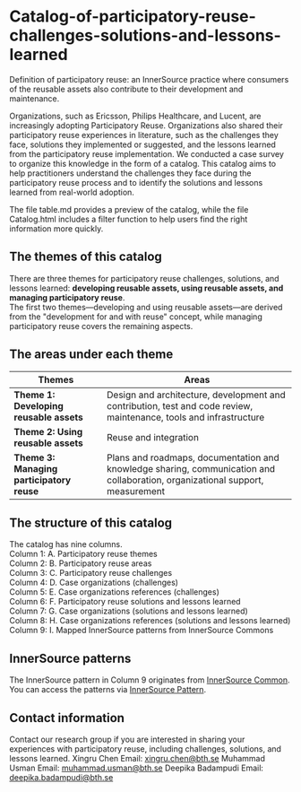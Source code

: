 # Catalog-of-participatory-reuse-challenges-solutions-and-lessons-learned
Definition of participatory reuse: an InnerSource practice where consumers of the reusable assets also contribute to their development and maintenance.<br> 

Organizations, such as Ericsson, Philips Healthcare, and Lucent, are increasingly adopting Participatory Reuse. Organizations also shared their participatory reuse experiences in literature, such as the challenges they face, solutions they implemented or suggested, and the lessons learned from the participatory reuse implementation. We conducted a case survey to organize this knowledge in the form of a catalog. This catalog aims to help practitioners understand the challenges they face during the participatory reuse process and to identify the solutions and lessons learned from real-world adoption. 	<br> 

The file table.md provides a preview of the catalog, while the file Catalog.html includes a filter function to help users find the right information more quickly.

## The themes of this catalog
There are three themes for participatory reuse challenges, solutions, and lessons learned: **developing reusable assets, using reusable assets, and managing participatory reuse**. <br> 
The first two themes—developing and using reusable assets—are derived from the "development for and with reuse" concept, while managing participatory reuse covers the remaining aspects.

## The areas under each theme
| Themes                                          | Areas                                                                                                                                                  |
|-------------------------------------------------|--------------------------------------------------------------------------------------------------------------------------------------------------------|
| **Theme 1: Developing reusable assets**         | Design and architecture, development and contribution, test and code review, maintenance, tools and infrastructure                                    |
| **Theme 2: Using reusable assets**               | Reuse and integration                                                                                                                                  |
| **Theme 3: Managing participatory reuse**        | Plans and roadmaps, documentation and knowledge sharing, communication and collaboration, organizational support, measurement                         |

## The structure of this catalog  
The catalog has nine columns.<br>
Column 1: A. Participatory reuse themes	<br>
Column 2: B. Participatory reuse areas	<br>
Column 3: C. Participatory reuse challenges	<br>
Column 4: D. Case organizations (challenges)	<br>
Column 5: E. Case organizations references (challenges)	<br>
Column 6: F. Participatory reuse solutions and lessons learned	<br>
Column 7: G. Case organizations (solutions and lessons learned)	<br>
Column 8: H. Case organizations references (solutions and lessons learned)	<br>
Column 9: I. Mapped InnerSource patterns from InnerSource Commons

## InnerSource patterns
The InnerSource pattern in Column 9 originates from [InnerSource Common](https://innersourcecommons.org/). You can access the patterns via [InnerSource Pattern](https://patterns.innersourcecommons.org/).

## Contact information
Contact our research group if you are interested in sharing your experiences with participatory reuse, including challenges, solutions, and lessons learned. 
Xingru Chen  Email: xingru.chen@bth.se
Muhammad Usman Email: muhammad.usman@bth.se
Deepika Badampudi  Email: deepika.badampudi@bth.se

	
